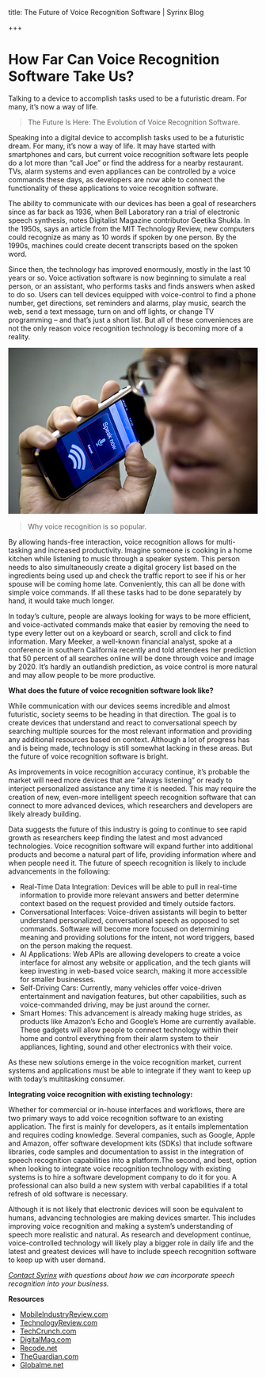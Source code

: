 title: The Future of Voice Recognition Software | Syrinx Blog

+++

# How Far Can Voice Recognition Software Take Us?
Talking to a device to accomplish tasks used to be a futuristic dream. For many, it’s now a way of life.

> The Future Is Here: The Evolution of Voice Recognition Software. 

Speaking into a digital device to accomplish tasks used to be a futuristic dream. For many, it’s now a way of life. It may have started with smartphones and cars, but current voice recognition software lets people do a lot more than “call Joe” or find the address for a nearby restaurant. TVs, alarm systems and even appliances can be controlled by a voice commands these days, as developers are now able to connect the functionality of these applications to voice recognition software.

The ability to communicate with our devices has been a goal of researchers since as far back as 1936, when Bell Laboratory ran a trial of electronic speech synthesis, notes Digitalist Magazine contributor Geetika Shukla. In the 1950s, says an article from the MIT Technology Review, new computers could recognize as many as 10 words if spoken by one person. By the 1990s, machines could create decent transcripts based on the spoken word.

Since then, the technology has improved enormously, mostly in the last 10 years or so. Voice activation software is now beginning to simulate a real person, or an assistant, who performs tasks and finds answers when asked to do so. Users can tell devices equipped with voice-control to find a phone number, get directions, set reminders and alarms, play music, search the web, send a text message, turn on and off lights, or change TV programming – and that’s just a short list. But all of these conveniences are not the only reason voice recognition technology is becoming more of a reality.

![](/assets/img/blog/The-future-of-voice-recongnition-software.jpeg)

> Why voice recognition is so popular.

By allowing hands-free interaction, voice recognition allows for multi-tasking and increased productivity. Imagine someone is cooking in a home kitchen while listening to music through a speaker system. This person needs to also simultaneously create a digital grocery list based on the ingredients being used up and check the traffic report to see if his or her spouse will be coming home late. Conveniently, this can all be done with simple voice commands. If all these tasks had to be done separately by hand, it would take much longer.

In today’s culture, people are always looking for ways to be more efficient, and voice-activated commands make that easier by removing the need to type every letter out on a keyboard or search, scroll and click to find information. Mary Meeker, a well-known financial analyst, spoke at a conference in southern California recently and told attendees her prediction that 50 percent of all searches online will be done through voice and image by 2020. It’s hardly an outlandish prediction, as voice control is more natural and may allow people to be more productive.

**What does the future of voice recognition software look like?**

While communication with our devices seems incredible and almost futuristic, society seems to be heading in that direction. The goal is to create devices that understand and react to conversational speech by searching multiple sources for the most relevant information and providing any additional resources based on context. Although a lot of progress has and is being made, technology is still somewhat lacking in these areas. But the future of voice recognition software is bright.

As improvements in voice recognition accuracy continue, it’s probable the market will need more devices that are “always listening” or ready to interject personalized assistance any time it is needed. This may require the creation of new, even-more intelligent speech recognition software that can connect to more advanced devices, which researchers and developers are likely already building.

Data suggests the future of this industry is going to continue to see rapid growth as researchers keep finding the latest and most advanced technologies. Voice recognition software will expand further into additional products and become a natural part of life, providing information where and when people need it. The future of speech recognition is likely to include advancements in the following:

- Real-Time Data Integration: Devices will be able to pull in real-time information to provide more relevant answers and better determine context based on the request provided and timely outside factors.
- Conversational Interfaces: Voice-driven assistants will begin to better understand personalized, conversational speech as opposed to set commands. Software will become more focused on determining meaning and providing solutions for the intent, not word triggers, based on the person making the request.
- AI Applications: Web APIs are allowing developers to create a voice interface for almost any website or application, and the tech giants will keep investing in web-based voice search, making it more accessible for smaller businesses.
- Self-Driving Cars: Currently, many vehicles offer voice-driven entertainment and navigation features, but other capabilities, such as voice-commanded driving, may be just around the corner.
- Smart Homes: This advancement is already making huge strides, as products like Amazon’s Echo and Google’s Home are currently available. These gadgets will allow people to connect technology within their home and control everything from their alarm system to their appliances, lighting, sound and other electronics with their voice.

As these new solutions emerge in the voice recognition market, current systems and applications must be able to integrate if they want to keep up with today’s multitasking consumer.

**Integrating voice recognition with existing technology:**

Whether for commercial or in-house interfaces and workflows, there are two primary ways to add voice recognition software to an existing application. The first is mainly for developers, as it entails implementation and requires coding knowledge. Several companies, such as Google, Apple and Amazon, offer software development kits (SDKs) that include software libraries, code samples and documentation to assist in the integration of speech recognition capabilities into a platform.The second, and best, option when looking to integrate voice recognition technology with existing systems is to hire a software development company to do it for you. A professional can also build a new system with verbal capabilities if a total refresh of old software is necessary.

Although it is not likely that electronic devices will soon be equivalent to humans, advancing technologies are making devices smarter. This includes improving voice recognition and making a system’s understanding of speech more realistic and natural. As research and development continue, voice-controlled technology will likely play a bigger role in daily life and the latest and greatest devices will have to include speech recognition software to keep up with user demand.

*[Contact Syrinx](http://www.syrinx.com/contact/) with questions about how we can incorporate speech recognition into your business.*

**Resources**
- [MobileIndustryReview.com](http://www.mobileindustryreview.com/2014/10/voice-recognition-come-of-age.html)
- [TechnologyReview.com](https://www.technologyreview.com/s/602714/first-computer-to-match-humans-in-conversational-speech-recognition/)
- [TechCrunch.com](https://techcrunch.com/2015/03/06/the-future-of-voice-activated-ai-sounds-awesome/)
- [DigitalMag.com](http://www.digitalistmag.com/digital-economy/2016/01/21/future-of-voice-recognition-03956592)
- [Recode.net](http://www.recode.net/2015/10/27/11620032/the-future-of-voice-whats-next-after-siri-alexa-and-ok-google)
- [TheGuardian.com](https://www.theguardian.com/technology/voice-recognition)
- [Globalme.net](https://www.globalme.net/blog/the-present-future-of-speech-recognition)
